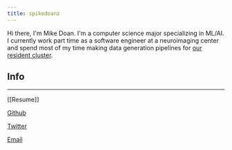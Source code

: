```yaml
---
title: spikedoanz
---
```

Hi there, I'm Mike Doan. I'm a computer science major specializing in ML/AI. I currently work part time as a software engineer at a neuroimaging center and spend most of my time making data generation pipelines for [our resident cluster](https://arctic.gsu.edu/). 

## Info ##
---

[[Resume]]

[Github](https://github.com/spikedoanz)

[Twitter](https://twitter.com/spikedoanz)

[Email](mailto:spikedoanz@gmail.com)